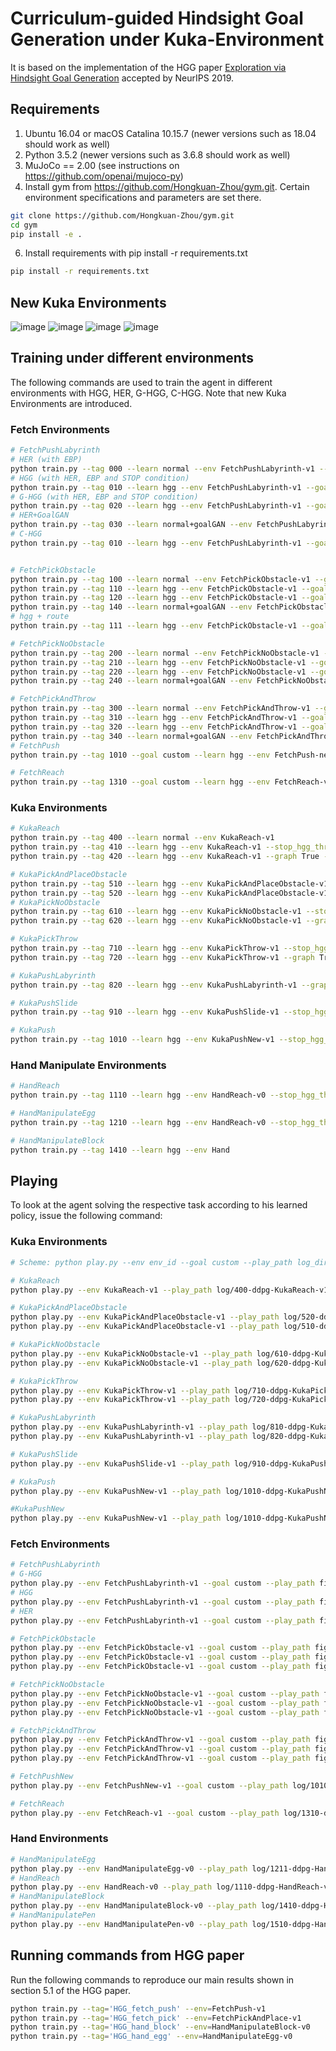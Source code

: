 # Curriculum-guided Hindsight Goal Generation under Kuka-Environment

It is based on the implementation of the HGG paper [Exploration via Hindsight Goal Generation](http://arxiv.org/abs/1906.04279) accepted by NeurIPS 2019.



## Requirements
1. Ubuntu 16.04 or macOS Catalina 10.15.7 (newer versions such as 18.04 should work as well) 
2. Python 3.5.2 (newer versions such as 3.6.8 should work as well)
3. MuJoCo == 2.00 (see instructions on https://github.com/openai/mujoco-py)
4. Install gym from https://github.com/Hongkuan-Zhou/gym.git. Certain environment specifications and parameters are set there. 


```bash
git clone https://github.com/Hongkuan-Zhou/gym.git
cd gym
pip install -e . 
```

6. Install requirements with pip install -r requirements.txt
```bash
pip install -r requirements.txt
```
## New Kuka Environments
![image](https://github.com/Hongkuan-Zhou/C-HGG/blob/main/Image/KukaReach.png)
![image](https://github.com/Hongkuan-Zhou/C-HGG/blob/main/Image/KukaPush.png)
![image](https://github.com/Hongkuan-Zhou/C-HGG/blob/main/Image/KukaPickNoObstacle.png)
![image](https://github.com/Hongkuan-Zhou/C-HGG/blob/main/Image/KukaPickObstacle.png)
## Training under different environments

The following commands are used to train the agent in different environments with HGG, HER, G-HGG, C-HGG.
Note that new Kuka Environments are introduced.

### Fetch Environments
```bash
# FetchPushLabyrinth
# HER (with EBP)
python train.py --tag 000 --learn normal --env FetchPushLabyrinth-v1 --goal custom 
# HGG (with HER, EBP and STOP condition)
python train.py --tag 010 --learn hgg --env FetchPushLabyrinth-v1 --goal custom --stop_hgg_threshold 0.3
# G-HGG (with HER, EBP and STOP condition)
python train.py --tag 020 --learn hgg --env FetchPushLabyrinth-v1 --goal custom --graph True --n_x 31 --n_y 31 --n_z 11 --stop_hgg_threshold 0.3 
# HER+GoalGAN
python train.py --tag 030 --learn normal+goalGAN --env FetchPushLabyrinth-v1 --goal custom
# C-HGG
python train.py --tag 010 --learn hgg --env FetchPushLabyrinth-v1 --goal custom --stop_hgg_threshold 0.3 --buffer_sample 


# FetchPickObstacle
python train.py --tag 100 --learn normal --env FetchPickObstacle-v1 --goal custom 
python train.py --tag 110 --learn hgg --env FetchPickObstacle-v1 --goal custom --stop_hgg_threshold 0.3
python train.py --tag 120 --learn hgg --env FetchPickObstacle-v1 --goal custom --graph True --n_x 31 --n_y 31 --n_z 11 --stop_hgg_threshold 0.3
python train.py --tag 140 --learn normal+goalGAN --env FetchPickObstacle-v1 --goal custom
# hgg + route
python train.py --tag 111 --learn hgg --env FetchPickObstacle-v1 --goal custom --stop_hgg_threshold 0.5 --route True 

# FetchPickNoObstacle
python train.py --tag 200 --learn normal --env FetchPickNoObstacle-v1 --goal custom 
python train.py --tag 210 --learn hgg --env FetchPickNoObstacle-v1 --goal custom --stop_hgg_threshold 0.3
python train.py --tag 220 --learn hgg --env FetchPickNoObstacle-v1 --goal custom --graph True --n_x 31 --n_y 31 --n_z 11 --stop_hgg_threshold 0.3
python train.py --tag 240 --learn normal+goalGAN --env FetchPickNoObstacle-v1 --goal custom

# FetchPickAndThrow
python train.py --tag 300 --learn normal --env FetchPickAndThrow-v1 --goal custom 
python train.py --tag 310 --learn hgg --env FetchPickAndThrow-v1 --goal custom --stop_hgg_threshold 0.9
python train.py --tag 320 --learn hgg --env FetchPickAndThrow-v1 --goal custom --graph True --n_x 51 --n_y 51 --n_z 7 --stop_hgg_threshold 0.9
python train.py --tag 340 --learn normal+goalGAN --env FetchPickAndThrow-v1 --goal custom
# FetchPush
python train.py --tag 1010 --goal custom --learn hgg --env FetchPush-new-v1 --stop_hgg_threshold 0.3 --epoch 20

# FetchReach
python train.py --tag 1310 --goal custom --learn hgg --env FetchReach-v1 --stop_hgg_threshold 0.3 --epoch 20

```
### Kuka Environments
```bash
# KukaReach
python train.py --tag 400 --learn normal --env KukaReach-v1 
python train.py --tag 410 --learn hgg --env KukaReach-v1 --stop_hgg_threshold 0.3
python train.py --tag 420 --learn hgg --env KukaReach-v1 --graph True --n_x 51 --n_y 51 --n_z 7 --stop_hgg_threshold 0.9

# KukaPickAndPlaceObstacle
python train.py --tag 510 --learn hgg --env KukaPickAndPlaceObstacle-v1 --stop_hgg_threshold 0.3
python train.py --tag 520 --learn hgg --env KukaPickAndPlaceObstacle-v1 --graph True --n_x 51 --n_y 51 --n_z 15 --stop_hgg_threshold 0.9
# KukaPickNoObstacle
python train.py --tag 610 --learn hgg --env KukaPickNoObstacle-v1 --stop_hgg_threshold 0.3
python train.py --tag 620 --learn hgg --env KukaPickNoObstacle-v1 --graph True --n_x 51 --n_y 51 --n_z 15 --stop_hgg_threshold 0.9

# KukaPickThrow
python train.py --tag 710 --learn hgg --env KukaPickThrow-v1 --stop_hgg_threshold 0.3 --epoch 30
python train.py --tag 720 --learn hgg --env KukaPickThrow-v1 --graph True --n_x 51 --n_y 51 --n_z 7 --stop_hgg_threshold 0.9 --epoch 30

# KukaPushLabyrinth
python train.py --tag 820 --learn hgg --env KukaPushLabyrinth-v1 --graph True --n_x 51 --n_y 51 --n_z 7 --stop_hgg_threshold 0.9

# KukaPushSlide
python train.py --tag 910 --learn hgg --env KukaPushSlide-v1 --stop_hgg_threshold 0.3 --epoch 20

# KukaPush
python train.py --tag 1010 --learn hgg --env KukaPushNew-v1 --stop_hgg_threshold 0.3 --epoch 20
```

### Hand Manipulate Environments
```bash
# HandReach
python train.py --tag 1110 --learn hgg --env HandReach-v0 --stop_hgg_threshold 0.3 --epoch 20

# HandManipulateEgg
python train.py --tag 1210 --learn hgg --env HandReach-v0 --stop_hgg_threshold 0.3 --epoch 20

# HandManipulateBlock
python train.py --tag 1410 --learn hgg --env Hand 
```

## Playing 

To look at the agent solving the respective task according to his learned policy, issue the following command:

### Kuka Environments
```bash
# Scheme: python play.py --env env_id --goal custom --play_path log_dir --play_epoch <epoch number, latest or best>

# KukaReach
python play.py --env KukaReach-v1 --play_path log/400-ddpg-KukaReach-v1-normal --play_epoch best

# KukaPickAndPlaceObstacle
python play.py --env KukaPickAndPlaceObstacle-v1 --play_path log/520-ddpg-KukaPickAndPlaceObstacle-v1-hgg-graph-stop --play_epoch best
python play.py --env KukaPickAndPlaceObstacle-v1 --play_path log/510-ddpg-KukaPickAndPlaceObstacle-v1-hgg-stop --play_epoch best

# KukaPickNoObstacle
python play.py --env KukaPickNoObstacle-v1 --play_path log/610-ddpg-KukaPickNoObstacle-v1-hgg-stop --play_epoch best
python play.py --env KukaPickNoObstacle-v1 --play_path log/620-ddpg-KukaPickNoObstacle-v1-hgg-graph-stop --play_epoch best

# KukaPickThrow
python play.py --env KukaPickThrow-v1 --play_path log/710-ddpg-KukaPickThrow-v1-hgg-stop --play_epoch best
python play.py --env KukaPickThrow-v1 --play_path log/720-ddpg-KukaPickThrow-v1-hgg-graph-stop --play_epoch best

# KukaPushLabyrinth
python play.py --env KukaPushLabyrinth-v1 --play_path log/810-ddpg-KukaPushLabyrinth-v1-hgg-stop --play_epoch best
python play.py --env KukaPushLabyrinth-v1 --play_path log/820-ddpg-KukaPushLabyrinth-v1-hgg-graph-stop --play_epoch best

# KukaPushSlide
python play.py --env KukaPushSlide-v1 --play_path log/910-ddpg-KukaPushSlide-v1-hgg-stop --play_epoch best

# KukaPush
python play.py --env KukaPushNew-v1 --play_path log/1010-ddpg-KukaPushNew-v1-hgg-stop --play_epoch best

#KukaPushNew
python play.py --env KukaPushNew-v1 --play_path log/1010-ddpg-KukaPushNew-v1-hgg-stop --play_epoch best

```
### Fetch Environments
```bash
# FetchPushLabyrinth
# G-HGG
python play.py --env FetchPushLabyrinth-v1 --goal custom --play_path figures/BA_Labyrinth/000-ddpg-FetchPushLabyrinth-v1-hgg-mesh-stop --play_epoch best
# HGG
python play.py --env FetchPushLabyrinth-v1 --goal custom --play_path figures/BA_Labyrinth/010-ddpg-FetchPushLabyrinth-v1-hgg-stop --play_epoch best
# HER
python play.py --env FetchPushLabyrinth-v1 --goal custom --play_path figures/BA_Labyrinth/010-ddpg-FetchPushLabyrinth-v1-normal --play_epoch best

# FetchPickObstacle
python play.py --env FetchPickObstacle-v1 --goal custom --play_path figures/BA_Obstacle/100-ddpg-FetchPickObstacle-v1-hgg-mesh-stop --play_epoch best
python play.py --env FetchPickObstacle-v1 --goal custom --play_path figures/BA_Obstacle/112-ddpg-FetchPickObstacle-v1-hgg-stop --play_epoch best
python play.py --env FetchPickObstacle-v1 --goal custom --play_path figures/BA_Obstacle/120-ddpg-FetchPickObstacle-v1-normal --play_epoch best

# FetchPickNoObstacle
python play.py --env FetchPickNoObstacle-v1 --goal custom --play_path figures/BA_NoObstacle/200-ddpg-FetchPickNoObstacle-v1-hgg-mesh-stop --play_epoch best
python play.py --env FetchPickNoObstacle-v1 --goal custom --play_path figures/BA_NoObstacle/210-ddpg-FetchPickNoObstacle-v1-hgg-stop --play_epoch best
python play.py --env FetchPickNoObstacle-v1 --goal custom --play_path figures/BA_NoObstacle/220-ddpg-FetchPickNoObstacle-v1-normal --play_epoch best

# FetchPickAndThrow
python play.py --env FetchPickAndThrow-v1 --goal custom --play_path figures/BA_Throw/300a-ddpg-FetchPickAndThrow-v1-hgg-mesh-stop --play_epoch best
python play.py --env FetchPickAndThrow-v1 --goal custom --play_path figures/BA_Throw/310a-ddpg-FetchPickAndThrow-v1-hgg-stop --play_epoch best
python play.py --env FetchPickAndThrow-v1 --goal custom --play_path figures/BA_Throw/320a-ddpg-FetchPickAndThrow-v1-hgg-normal --play_epoch best

# FetchPushNew
python play.py --env FetchPushNew-v1 --goal custom --play_path log/1010-ddpg-FetchPushNew-v1-hgg-stop --play_epoch best

# FetchReach
python play.py --env FetchReach-v1 --goal custom --play_path log/1310-ddpg-FetchReach-v1-hgg-stop --play_epoch best

```
### Hand Environments
```bash
# HandManipulateEgg
python play.py --env HandManipulateEgg-v0 --play_path log/1211-ddpg-HandManipulateEgg-v0-hgg-stop --play_epoch best
# HandReach
python play.py --env HandReach-v0 --play_path log/1110-ddpg-HandReach-v0-hgg-stop --play_epoch best
# HandManipulateBlock
python play.py --env HandManipulateBlock-v0 --play_path log/1410-ddpg-HandManipulateBlock-v0-hgg-stop --play_epoch best
# HandManipulatePen
python play.py --env HandManipulatePen-v0 --play_path log/1510-ddpg-HandManipulatePen-v0-hgg-stop  --play_epoch best
```

## Running commands from HGG paper

Run the following commands to reproduce our main results shown in section 5.1 of the HGG paper.

```bash
python train.py --tag='HGG_fetch_push' --env=FetchPush-v1
python train.py --tag='HGG_fetch_pick' --env=FetchPickAndPlace-v1
python train.py --tag='HGG_hand_block' --env=HandManipulateBlock-v0
python train.py --tag='HGG_hand_egg' --env=HandManipulateEgg-v0
```
